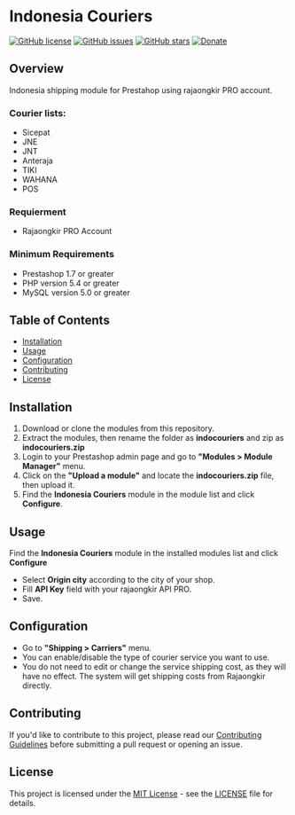 # Indonesia Couriers

[![GitHub license](https://img.shields.io/github/license/tjeperi/indocouriers)](https://github.com/tjeperi/indocouriers/blob/main/LICENSE)
[![GitHub issues](https://img.shields.io/github/issues/tjeperi/indocouriers)](https://github.com/tjeperi/indocouriers/issues)
[![GitHub stars](https://img.shields.io/github/stars/tjeperi/indocouriers)](https://github.com/tjeperi/indocouriers/stargazers)
[![Donate](https://img.shields.io/badge/Donate-PayPal-blue.svg)](https://www.paypal.com/paypalme/CEriGandari)

## Overview

Indonesia shipping module for Prestahop using rajaongkir PRO account.

### Courier lists:
- Sicepat
- JNE
- JNT
- Anteraja
- TIKI
- WAHANA
- POS

### Requierment

* Rajaongkir PRO Account

### Minimum Requirements

* Prestashop 1.7 or greater
* PHP version 5.4 or greater
* MySQL version 5.0 or greater

## Table of Contents

- [Installation](#installation)
- [Usage](#usage)
- [Configuration](#configuration)
- [Contributing](#contributing)
- [License](#license)

## Installation

1. Download or clone the modules from this repository.
2. Extract the modules, then rename the folder as **indocouriers** and zip as **indocouriers.zip**
3. Login to your Prestashop admin page and go to **"Modules > Module Manager"** menu.
4. Click on the **"Upload a module"** and locate the **indocouriers.zip** file, then upload it.
5. Find the **Indonesia Couriers** module in the module list and click **Configure**.

## Usage

Find the **Indonesia Couriers** module in the installed modules list and click **Configure**
* Select **Origin city** according to the city of your shop.
* Fill **API Key** field with your rajaongkir API PRO.
* Save.

## Configuration

* Go to **"Shipping > Carriers"** menu.
* You can enable/disable the type of courier service you want to use.
* You do not need to edit or change the service shipping cost, as they will have no effect. The system will get shipping costs from Rajaongkir directly.

## Contributing

If you'd like to contribute to this project, please read our [Contributing Guidelines](CONTRIBUTING.md) before submitting a pull request or opening an issue.

## License

This project is licensed under the [MIT License](https://opensource.org/licenses/MIT) - see the [LICENSE](LICENSE) file for details.

